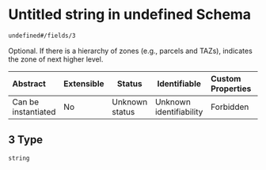 # Untitled string in undefined Schema

```txt
undefined#/fields/3
```

Optional. If there is a hierarchy of zones (e.g., parcels and TAZs), indicates the zone of next higher level.


| Abstract            | Extensible | Status         | Identifiable            | Custom Properties | Additional Properties | Access Restrictions | Defined In                                                              |
| :------------------ | ---------- | -------------- | ----------------------- | :---------------- | --------------------- | ------------------- | ----------------------------------------------------------------------- |
| Can be instantiated | No         | Unknown status | Unknown identifiability | Forbidden         | Allowed               | none                | [zone.schema.json\*](../../out/zone.schema.json "open original schema") |

## 3 Type

`string`

